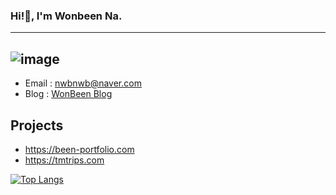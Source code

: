 ### Hi!👋, I'm Wonbeen Na. 
---
![image](https://user-images.githubusercontent.com/74464061/127785057-7a354663-6517-413a-a214-c244bf890626.png)
---
- Email : nwbnwb@naver.com
- Blog : [WonBeen Blog](https://www.notion.so/Been-38c479097c3e4ebcb6d5ede959f5d5c3)
## Projects
- https://been-portfolio.com
- https://tmtrips.com
<!-- [![Anurag's github stats](https://github-readme-stats.vercel.app/api?username=wonbeenna)](https://github.com/anuraghazra/github-readme-stats) -->
[![Top Langs](https://github-readme-stats.vercel.app/api/top-langs/?username=wonbeenna&layout=compact)](https://github.com/anuraghazra/github-readme-stats)

<!--
**wonbeenna/wonbeenna** is a ✨ _special_ ✨ repository because its `README.md` (this file) appears on your GitHub profile.

Here are some ideas to get you started:

- 🔭 I’m currently working on ...
- 🌱 I’m currently learning ...
- 👯 I’m looking to collaborate on ...
- 🤔 I’m looking for help with ...
- 💬 Ask me about ...
- 📫 How to reach me: ...
- 😄 Pronouns: ...
- ⚡ Fun fact: ...
-->
